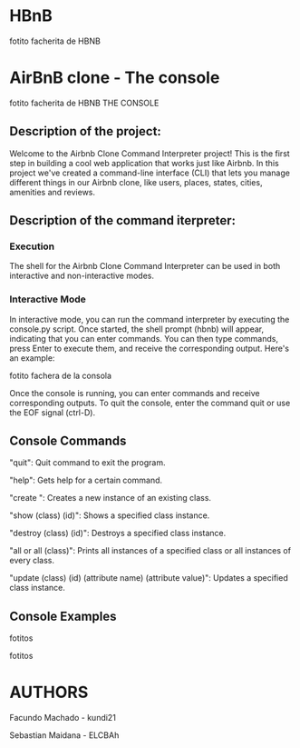 # HBnB

fotito facherita de HBNB

# AirBnB clone - The console

fotito facherita de HBNB THE CONSOLE

## Description of the project:
Welcome to the Airbnb Clone Command Interpreter project! This is the first step in building a cool web application that works just like Airbnb. In this project we've created a command-line interface (CLI) that lets you manage different things in our Airbnb clone, like users, places, states, cities, amenities and reviews.

## Description of the command iterpreter:

### Execution
The shell for the Airbnb Clone Command Interpreter can be used in both interactive and non-interactive modes.


### Interactive Mode
In interactive mode, you can run the command interpreter by executing the console.py script. Once started, the shell prompt (hbnb) will appear, indicating that you can enter commands. 
You can then type commands, press Enter to execute them, and receive the corresponding output. Here's an example:


fotito fachera de la consola



Once the console is running, you can enter commands and receive corresponding outputs. To quit the console, enter the command quit or use the EOF signal (ctrl-D).


## Console Commands

"quit": Quit command to exit the program.

"help": Gets help for a certain command.

"create <class>": Creates a new instance of an existing class.

"show (class) (id)": Shows a specified class instance.

"destroy (class) (id)": Destroys a specified class instance.

"all or all (class)": Prints all instances of a specified class or all instances of every class.

"update (class) (id) (attribute name) (attribute value)": Updates a specified class instance.

## Console Examples

fotitos


fotitos


# AUTHORS
Facundo Machado - kundi21

Sebastian Maidana - ELCBAh
